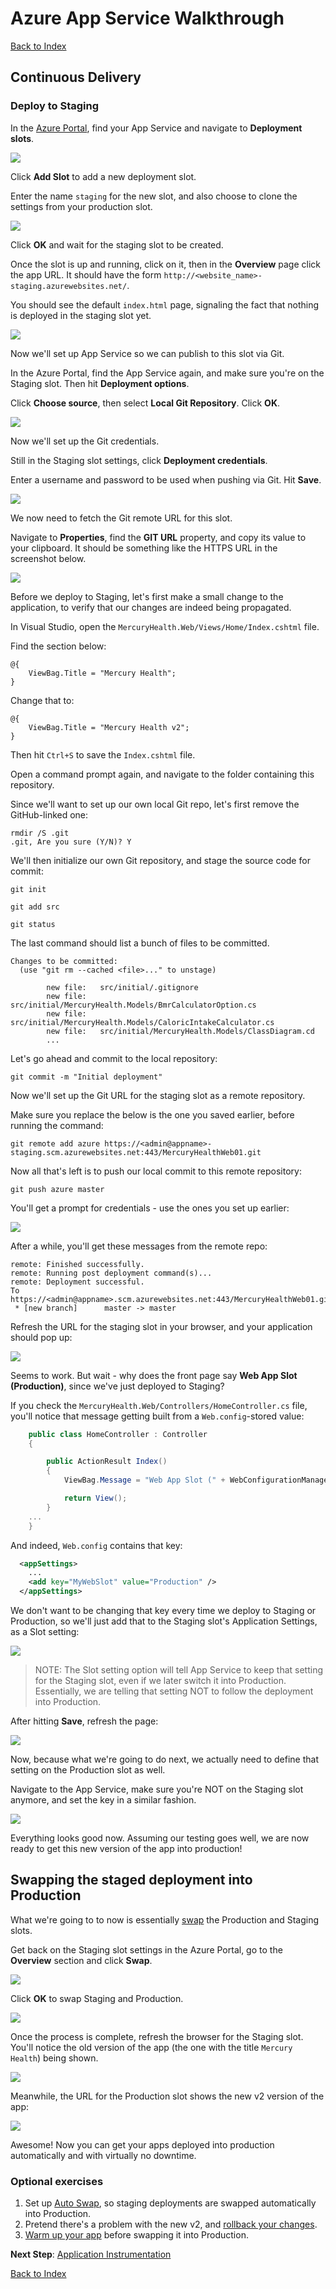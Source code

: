 # Azure App Service Walkthrough

[Back to Index](Readme.md)

## Continuous Delivery

### Deploy to Staging

In the [Azure Portal](https://portal.azure.com/), find your App Service and navigate to **Deployment slots**.

![](img/cd_01.png)

Click **Add Slot** to add a new deployment slot.

Enter the name `staging` for the new slot, and also choose to clone the settings from your production slot.

![](img/cd_02.png)

Click **OK** and wait for the staging slot to be created.

Once the slot is up and running, click on it, then in the **Overview** page click the app URL. It should have the form `http://<website_name>-staging.azurewebsites.net/`.

You should see the default `index.html` page, signaling the fact that nothing is deployed in the staging slot yet.

![](img/cd_03.png)

Now we'll set up App Service so we can publish to this slot via Git. 

In the Azure Portal, find the App Service again, and make sure you're on the Staging slot. Then hit **Deployment options**.

Click **Choose source**, then select **Local Git Repository**. Click **OK**.

![](img/cd_04.png)

Now we'll set up the Git credentials. 

Still in the Staging slot settings, click **Deployment credentials**.

Enter a username and password to be used when pushing via Git. Hit **Save**.

![](img/cd_05.png)

We now need to fetch the Git remote URL for this slot.

Navigate to **Properties**, find the **GIT URL** property, and copy its value to your clipboard. It should be something like the HTTPS URL in the screenshot below.

![](img/cd_06.png)

Before we deploy to Staging, let's first make a small change to the application, to verify that our changes are indeed being propagated.

In Visual Studio, open the `MercuryHealth.Web/Views/Home/Index.cshtml` file.

Find the section below:

```
@{
    ViewBag.Title = "Mercury Health";
}
```

Change that to:

```
@{
    ViewBag.Title = "Mercury Health v2";
}
```

Then hit `Ctrl+S` to save the `Index.cshtml` file.

Open a command prompt again, and navigate to the folder containing this repository.

Since we'll want to set up our own local Git repo, let's first remove the GitHub-linked one:

```
rmdir /S .git
.git, Are you sure (Y/N)? Y
```

We'll then initialize our own Git repository, and stage the source code for commit:

```
git init

git add src

git status
```

The last command should list a bunch of files to be committed.

```
Changes to be committed:
  (use "git rm --cached <file>..." to unstage)

        new file:   src/initial/.gitignore
        new file:   src/initial/MercuryHealth.Models/BmrCalculatorOption.cs
        new file:   src/initial/MercuryHealth.Models/CaloricIntakeCalculator.cs
        new file:   src/initial/MercuryHealth.Models/ClassDiagram.cd
        ...
```

Let's go ahead and commit to the local repository:

```
git commit -m "Initial deployment"
```

Now we'll set up the Git URL for the staging slot as a remote repository.

Make sure you replace the below is the one you saved earlier, before running the command:

```
git remote add azure https://<admin@appname>-staging.scm.azurewebsites.net:443/MercuryHealthWeb01.git
```

Now all that's left is to push our local commit to this remote repository:

```
git push azure master
```

You'll get a prompt for credentials - use the ones you set up earlier:

![](img/cd_07.png)

After a while, you'll get these messages from the remote repo:

```
remote: Finished successfully.
remote: Running post deployment command(s)...
remote: Deployment successful.
To https://<admin@appname>.scm.azurewebsites.net:443/MercuryHealthWeb01.git
 * [new branch]      master -> master
```

Refresh the URL for the staging slot in your browser, and your application should pop up:

![](img/cd_08.png)

Seems to work.  But wait - why does the front page say **Web App Slot (Production)**, since we've just deployed to Staging?

If you check the `MercuryHealth.Web/Controllers/HomeController.cs` file, you'll notice that message getting built from a `Web.config`-stored value:

```csharp
    public class HomeController : Controller
    {

        public ActionResult Index()
        {
            ViewBag.Message = "Web App Slot (" + WebConfigurationManager.AppSettings["MyWebSlot"] +")";

            return View();
        }
    ...
    }
```

And indeed, `Web.config` contains that key:

```xml
  <appSettings>
    ...
    <add key="MyWebSlot" value="Production" />
  </appSettings>
```

We don't want to be changing that key every time we deploy to Staging or Production, so we'll just add that to the Staging slot's Application Settings, as a Slot setting:

![](img/cd_09.png)

> NOTE: The Slot setting option will tell App Service to keep that setting for the Staging slot, even if we later switch it into Production. Essentially, we are telling that setting NOT to follow the deployment into Production.

After hitting **Save**, refresh the page:

![](img/cd_10.png)

Now, because what we're going to do next, we actually need to define that setting on the Production slot as well. 

Navigate to the App Service, make sure you're NOT on the Staging slot anymore, and set the key in a similar fashion.

![](img/cd_10b.png)

Everything looks good now. Assuming our testing goes well, we are now ready to get this new version of the app into production!

## Swapping the staged deployment into Production

What we're going to to now is essentially [swap](https://docs.microsoft.com/en-us/azure/app-service-web/web-sites-staged-publishing#swap-deployment-slots) the Production and Staging slots. 

Get back on the Staging slot settings in the Azure Portal, go to the **Overview** section and click **Swap**.

![](img/cd_11.png)

Click **OK** to swap Staging and Production.

![](img/cd_12.png)

Once the process is complete, refresh the browser for the Staging slot. You'll notice the old version of the app (the one with the title `Mercury Health`) being shown.

![](img/cd_13.png)

Meanwhile, the URL for the Production slot shows the new v2 version of the app:

![](img/cd_14.png)

Awesome! Now you can get your apps deployed into production automatically and with virtually no downtime.

### Optional exercises

1. Set up [Auto Swap](https://docs.microsoft.com/en-us/azure/app-service-web/web-sites-staged-publishing#configure-auto-swap), so staging deployments are swapped automatically into Production.
2. Pretend there's a problem with the new v2, and [rollback your changes](https://docs.microsoft.com/en-us/azure/app-service-web/web-sites-staged-publishing#to-rollback-a-production-app-after-swap).
3. [Warm up your app](https://docs.microsoft.com/en-us/azure/app-service-web/web-sites-staged-publishing#custom-warm-up-before-swap) before swapping it into Production.

**Next Step**: [Application Instrumentation](AppInstrumentation.md)

[Back to Index](Readme.md)